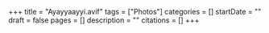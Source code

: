 +++
title = "Ayayyaayyi.avif"
tags = ["Photos"]
categories = []
startDate = ""
draft = false
pages = []
description = ""
citations = []
+++
